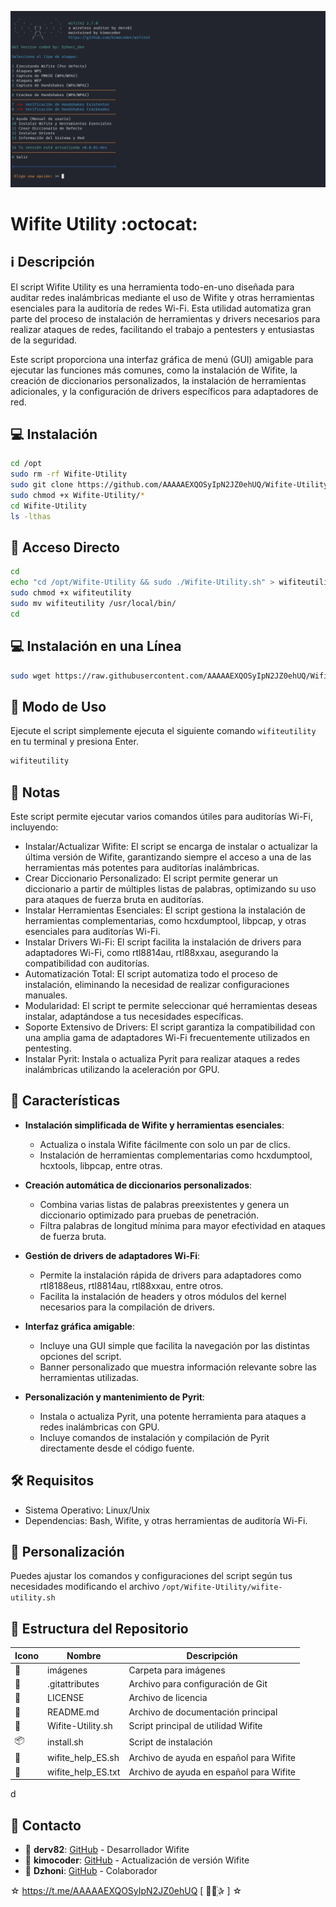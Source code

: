 ﻿![logo](https://github.com/AAAAAEXQOSyIpN2JZ0ehUQ/Wifite-Utility/blob/main/Imagenes/Wifite-Utility.png)

# Wifite Utility :octocat: 
## :information_source: Descripción
El script Wifite Utility es una herramienta todo-en-uno diseñada para auditar 
redes inalámbricas mediante el uso de Wifite y otras herramientas esenciales para 
la auditoría de redes Wi-Fi. Esta utilidad automatiza gran parte del proceso de 
instalación de herramientas y drivers necesarios para realizar ataques de redes, 
facilitando el trabajo a pentesters y entusiastas de la seguridad.

Este script proporciona una interfaz gráfica de menú (GUI) amigable para ejecutar 
las funciones más comunes, como la instalación de Wifite, la creación de 
diccionarios personalizados, la instalación de herramientas adicionales, y la 
configuración de drivers específicos para adaptadores de red.

## :computer: Instalación
```bash
cd /opt
sudo rm -rf Wifite-Utility
sudo git clone https://github.com/AAAAAEXQOSyIpN2JZ0ehUQ/Wifite-Utility.git
sudo chmod +x Wifite-Utility/*
cd Wifite-Utility
ls -lthas
```

## :key: Acceso Directo
```bash
cd
echo "cd /opt/Wifite-Utility && sudo ./Wifite-Utility.sh" > wifiteutility
sudo chmod +x wifiteutility
sudo mv wifiteutility /usr/local/bin/
cd
```

## :computer: Instalación en una Línea
```bash
sudo wget https://raw.githubusercontent.com/AAAAAEXQOSyIpN2JZ0ehUQ/Wifite-Utility/main/install.sh -O - | sudo bash
```

## :rocket: Modo de Uso

Ejecute el script simplemente ejecuta el siguiente comando `wifiteutility`  en tu terminal y presiona Enter.

```bash
wifiteutility
```

## :bookmark_tabs: Notas
Este script permite ejecutar varios comandos útiles para auditorías Wi-Fi, incluyendo:

- Instalar/Actualizar Wifite: El script se encarga de instalar o actualizar la última versión de Wifite, garantizando siempre el acceso a una de las herramientas más potentes para auditorías inalámbricas.
- Crear Diccionario Personalizado: El script permite generar un diccionario a partir de múltiples listas de palabras, optimizando su uso para ataques de fuerza bruta en auditorías.
- Instalar Herramientas Esenciales: El script gestiona la instalación de herramientas complementarias, como hcxdumptool, libpcap, y otras esenciales para auditorías Wi-Fi.
- Instalar Drivers Wi-Fi: El script facilita la instalación de drivers para adaptadores Wi-Fi, como rtl8814au, rtl88xxau, asegurando la compatibilidad con auditorías.
- Automatización Total: El script automatiza todo el proceso de instalación, eliminando la necesidad de realizar configuraciones manuales.
- Modularidad: El script te permite seleccionar qué herramientas deseas instalar, adaptándose a tus necesidades específicas.
- Soporte Extensivo de Drivers: El script garantiza la compatibilidad con una amplia gama de adaptadores Wi-Fi frecuentemente utilizados en pentesting.
- Instalar Pyrit: Instala o actualiza Pyrit para realizar ataques a redes inalámbricas utilizando la aceleración por GPU.

## :star2: Características 

- **Instalación simplificada de Wifite y herramientas esenciales**:
  - Actualiza o instala Wifite fácilmente con solo un par de clics.
  - Instalación de herramientas complementarias como hcxdumptool, hcxtools, libpcap, entre otras.

- **Creación automática de diccionarios personalizados**:
  - Combina varias listas de palabras preexistentes y genera un diccionario optimizado para pruebas de penetración.
  - Filtra palabras de longitud mínima para mayor efectividad en ataques de fuerza bruta.

- **Gestión de drivers de adaptadores Wi-Fi**:
  - Permite la instalación rápida de drivers para adaptadores como rtl8188eus, rtl8814au, rtl88xxau, entre otros.
  - Facilita la instalación de headers y otros módulos del kernel necesarios para la compilación de drivers.

- **Interfaz gráfica amigable**:
  - Incluye una GUI simple que facilita la navegación por las distintas opciones del script.
  - Banner personalizado que muestra información relevante sobre las herramientas utilizadas.

- **Personalización y mantenimiento de Pyrit**:
  - Instala o actualiza Pyrit, una potente herramienta para ataques a redes inalámbricas con GPU.
  - Incluye comandos de instalación y compilación de Pyrit directamente desde el código fuente.

## :hammer_and_wrench: Requisitos 

- Sistema Operativo: Linux/Unix
- Dependencias: Bash, Wifite, y otras herramientas de auditoría Wi-Fi.

## :memo: Personalización

Puedes ajustar los comandos y configuraciones del script según tus necesidades modificando el archivo `/opt/Wifite-Utility/wifite-utility.sh`

## :open_file_folder: Estructura del Repositorio

| Icono            | Nombre              | Descripción                               |
|------------------|---------------------|-------------------------------------------|
| :file_folder:    | imágenes            | Carpeta para imágenes                     |
| :page_facing_up: | .gitattributes      | Archivo para configuración de Git         |
| :page_facing_up: | LICENSE             | Archivo de licencia                       |
| :book:           | README.md           | Archivo de documentación principal        |
| :page_facing_up: | Wifite-Utility.sh   | Script principal de utilidad Wifite       |
| :package:        | install.sh          | Script de instalación                     |
| :page_facing_up: | wifite_help_ES.sh   | Archivo de ayuda en español para Wifite   |
| :page_facing_up: | wifite_help_ES.txt  | Archivo de ayuda en español para Wifite   |
d
## :email: Contacto 
* :busts_in_silhouette: **derv82**: [GitHub](https://github.com/derv82/wifite) - Desarrollador  Wifite
* :busts_in_silhouette: **kimocoder**: [GitHub](https://github.com/kimocoder/wifite2) - Actualización de versión Wifite
* :busts_in_silhouette: **Dzhoni**: [GitHub](https://github.com/AAAAAEXQOSyIpN2JZ0ehUQ/Wifite-Utility) - Colaborador

☆ https://t.me/AAAAAEXQOSyIpN2JZ0ehUQ [  ⃘⃤꙰✰ ] ☆
